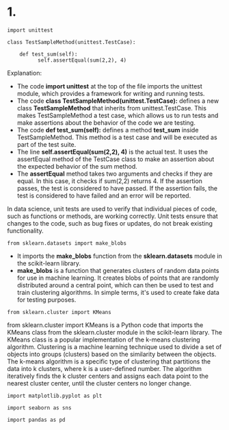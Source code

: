 # 1. 
```
import unittest

class TestSampleMethod(unittest.TestCase):

    def test_sum(self):
          self.assertEqual(sum(2,2), 4)
```

Explanation:


- The code **import unittest** at the top of the file imports the unittest module, which provides a framework for writing and running tests.
- The code **class TestSampleMethod(unittest.TestCase):** defines a new class **TestSampleMethod** that inherits from unittest.TestCase. This makes TestSampleMethod a test case, which allows us to run tests and make assertions about the behavior of the code we are testing.
- The code **def test_sum(self):** defines a method **test_sum** inside TestSampleMethod. This method is a test case and will be executed as part of the test suite.
- The line **self.assertEqual(sum(2,2), 4)** is the actual test. It uses the assertEqual method of the TestCase class to make an assertion about the expected behavior of the sum method. 
- The **assertEqual** method takes two arguments and checks if they are equal. In this case, it checks if sum(2,2) returns 4. If the assertion passes, the test is considered to have passed. If the assertion fails, the test is considered to have failed and an error will be reported.

In data science, unit tests are used to verify that individual pieces of code, such as functions or methods, are working correctly. Unit tests ensure that changes to the code, such as bug fixes or updates, do not break existing functionality.

```
from sklearn.datasets import make_blobs
```
- It imports the **make_blobs** function from the **sklearn.datasets** module in the scikit-learn library. 
- **make_blobs** is a function that generates clusters of random data points for use in machine learning. It creates blobs of points that are randomly distributed around a central point, which can then be used to test and train clustering algorithms. In simple terms, it's used to create fake data for testing purposes.

```
from sklearn.cluster import KMeans
```
from sklearn.cluster import KMeans is a Python code that imports the KMeans class from the sklearn.cluster module in the scikit-learn library. The KMeans class is a popular implementation of the k-means clustering algorithm. Clustering is a machine learning technique used to divide a set of objects into groups (clusters) based on the similarity between the objects. The k-means algorithm is a specific type of clustering that partitions the data into k clusters, where k is a user-defined number. The algorithm iteratively finds the k cluster centers and assigns each data point to the nearest cluster center, until the cluster centers no longer change.
```
import matplotlib.pyplot as plt
```

```
import seaborn as sns
```

```
import pandas as pd
```
